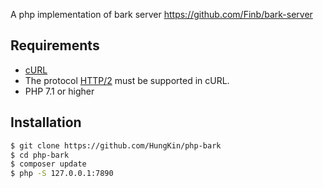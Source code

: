 A php implementation of bark server https://github.com/Finb/bark-server


Requirements
------------

* [cURL](https://php.net/manual/zh/book.curl.php)
* The protocol [HTTP/2](https://en.wikipedia.org/wiki/HTTP/2) must be supported in cURL.
* PHP 7.1 or higher

Installation
------------
```bash
$ git clone https://github.com/HungKin/php-bark
$ cd php-bark
$ composer update
$ php -S 127.0.0.1:7890
```

